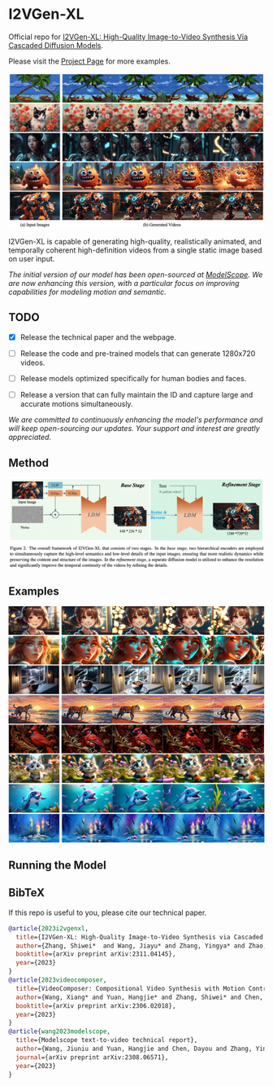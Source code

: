 # I2VGen-XL

Official repo for [I2VGen-XL: High-Quality Image-to-Video Synthesis Via Cascaded Diffusion Models]().


Please visit the [Project Page](https://i2vgen-xl.github.io/index.html) for more examples.



![figure1](source/fig_01.jpg "figure1")



I2VGen-XL is capable of generating high-quality, realistically animated, and temporally coherent high-definition videos from a single static image based on user input.


*The initial version of our model has been open-sourced at [ModelScope](https://modelscope.cn/models/damo/Image-to-Video/summary). We are now enhancing this version, with a particular focus on improving capabilities for modeling motion and semantic.*




## TODO
- [x] Release the technical paper and the webpage.
- [ ] Release the code and pre-trained models that can generate 1280x720 videos.
- [ ] Release models optimized specifically for human bodies and faces.
- [ ] Release a version that can fully maintain the ID and capture large and accurate motions simultaneously.


*We are committed to continuously enhancing the model's performance and will keep open-sourcing our updates. Your support and interest are greatly appreciated.*


## Method

![method](source/fig_02.jpg "method")


## Examples

![figure2](source/fig_04.png "figure2")


## Running the Model

## BibTeX

If this repo is useful to you, please cite our technical paper.


```bibtex
@article{2023i2vgenxl,
  title={I2VGen-XL: High-Quality Image-to-Video Synthesis via Cascaded Diffusion Models},
  author={Zhang, Shiwei*  and Wang, Jiayu* and Zhang, Yingya* and Zhao, Kang and Yuan, Hangjie and Qing, Zhiwu and Wang, Xiang  and Zhao, Deli and Zhou, Jingren},
  booktitle={arXiv preprint arXiv:2311.04145},
  year={2023}
}
@article{2023videocomposer,
  title={VideoComposer: Compositional Video Synthesis with Motion Controllability},
  author={Wang, Xiang* and Yuan, Hangjie* and Zhang, Shiwei* and Chen, Dayou* and Wang, Jiuniu, and Zhang, Yingya, and Shen, Yujun, and Zhao, Deli and Zhou, Jingren},
  booktitle={arXiv preprint arXiv:2306.02018},
  year={2023}
}
@article{wang2023modelscope,
  title={Modelscope text-to-video technical report},
  author={Wang, Jiuniu and Yuan, Hangjie and Chen, Dayou and Zhang, Yingya and Wang, Xiang and Zhang, Shiwei},
  journal={arXiv preprint arXiv:2308.06571},
  year={2023}
}
```

